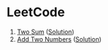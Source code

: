 # LeetCode

1. [Two Sum](https://leetcode.com/problems/two-sum/) ([Solution](https://github.com/jefferson-willian/problems-set/blob/master/leetcode/1-two_sum.cpp))
2. [Add Two Numbers](https://leetcode.com/problems/add-two-numbers/) ([Solution](https://github.com/jefferson-willian/problems-set/blob/master/leetcode/2-add_two_numbers.cpp))
